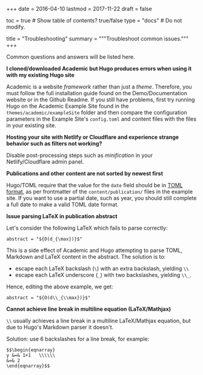 +++
date = 2016-04-10
lastmod = 2017-11-22
draft = false

toc = true  # Show table of contents? true/false
type = "docs"  # Do not modify.

title = "Troubleshooting"
summary = """Troubleshoot common issues."""
+++

Common questions and answers will be listed here.

**I cloned/downloaded Academic but Hugo produces errors when using it with my existing Hugo site**

Academic is a website *framework* rather than just a *theme*. Therefore, you must follow the full installation guide found on the Demo/Documentation website or in the Github Readme. If you still have problems, first try running Hugo on the Academic Example Site found in the `themes/academic/exampleSite` folder and then compare the configuration parameters in the Example Site's `config.toml` and content files with the files in your existing site.

**Hosting your site with Netlify or Cloudflare and experience strange behavior such as filters not working?**

Disable post-processing steps such as *minification* in your Netlify/Cloudflare admin panel.

**Publications and other content are not sorted by newest first**

Hugo/TOML require that the value for the `date` field should be in [TOML format](https://github.com/toml-lang/toml#local-date-time), as per frontmatter of the `content/publication/` files in the example site. If you want to use a partial date, such as year, you should still complete a full date to make a valid TOML date format.

**Issue parsing LaTeX in publication abstract**

Let's consider the following LaTeX which fails to parse correctly:

    abstract = "${O(d_{\max})}$"

This is a side effect of Academic and Hugo attempting to parse TOML, Markdown and LaTeX content in the abstract. The solution is to:

- escape each LaTeX backslash (`\`) with an extra backslash, yielding `\\`
- escape each LaTeX underscore (`_`) with two backslashes, yielding `\\_`.

Hence, editing the above example, we get:

    abstract = "${O(d\\_{\\max})}$"

**Cannot achieve line break in multiline equation (LaTeX/Mathjax)**

`\\` usually achieves a line break in a multiline LaTeX/Mathjax equation, but due to Hugo's Markdown parser it doesn't.

Solution: use 6 backslashes for a line break, for example:

```
$$\begin{eqnarray} 
y &=& 1+1   \\\\\\
&=& 2
\end{eqnarray}$$
```
